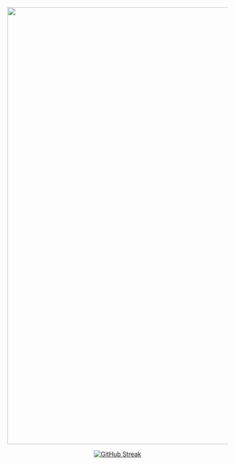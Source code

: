<div id="header" align="center">
  <img src="assets/44206352/5cda2e42-dafa-40b8-ad7c-bd5d53dbb612" width="1000"/><div id="header" align="center">

[![GitHub Streak](https://streak-stats.demolab.com?user=kexicake&theme=transparent&hide_border=true&locale=ru&card_width=1000)](https://git.io/streak-stats)
</div>
